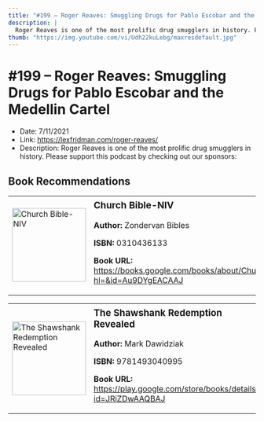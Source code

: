 ```yaml
---
title: "#199 – Roger Reaves: Smuggling Drugs for Pablo Escobar and the Medellin Cartel"
description: |
  Roger Reaves is one of the most prolific drug smugglers in history. Please support this podcast by checking out our sponsors:"
thumb: "https://img.youtube.com/vi/Udh22kuLebg/maxresdefault.jpg"
---
```


# #199 – Roger Reaves: Smuggling Drugs for Pablo Escobar and the Medellin Cartel

  - Date: 7/11/2021
  - Link: https://lexfridman.com/roger-reaves/
  - Description: Roger Reaves is one of the most prolific drug smugglers in history. Please support this podcast by checking out our sponsors:

## Book Recommendations

<table style="border: none;"><tr style="border: none;"><td style="border: none;"><img src="https://books.google.com/books/content?id=Au9DYgEACAAJ&printsec=frontcover&img=1&zoom=1&source=gbs_api" alt="Church Bible-NIV" width="150" style="vertical-align: top;"></td><td style="border: none; vertical-align: top;"><h3 style='margin-top: 5'>Church Bible-NIV</h3><p><strong>Author:</strong> Zondervan Bibles</p><p><strong>ISBN:</strong> 0310436133</p><p><strong>Book URL:</strong> <a href="https://books.google.com/books/about/Church_Bible_NIV.html?hl=&id=Au9DYgEACAAJ">https://books.google.com/books/about/Church_Bible_NIV.html?hl=&id=Au9DYgEACAAJ</a></p></td></tr></table>
<table style="border: none;"><tr style="border: none;"><td style="border: none;"><img src="https://books.google.com/books/content?id=JRiZDwAAQBAJ&printsec=frontcover&img=1&zoom=1&edge=curl&source=gbs_api" alt="The Shawshank Redemption Revealed" width="150" style="vertical-align: top;"></td><td style="border: none; vertical-align: top;"><h3 style='margin-top: 5'>The Shawshank Redemption Revealed</h3><p><strong>Author:</strong> Mark Dawidziak</p><p><strong>ISBN:</strong> 9781493040995</p><p><strong>Book URL:</strong> <a href="https://play.google.com/store/books/details?id=JRiZDwAAQBAJ">https://play.google.com/store/books/details?id=JRiZDwAAQBAJ</a></p></td></tr></table>
